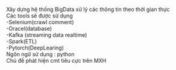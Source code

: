 Xây dựng hệ thống BigData xử lý các thông tin theo thời gian thực <br>
Các tools sẽ được sử dụng <br>
-Selenium(crawl comment) <br>
-Oracel(database) <br>
-Kafka (streaming data realtime) <br>
-Spark(ETL) <br>
-Pytorch(DeepLearing) <br>
Ngôn ngữ sử dụng : python <br>
Chủ đề phát hiện cmt tiêu cực trên MXH <br>
